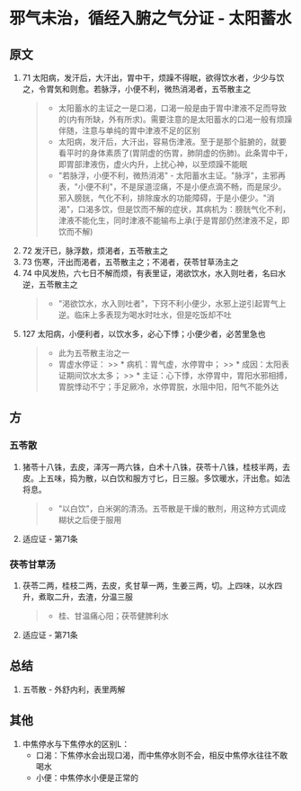 # 邪气未治，循经入腑之气分证 - 太阳蓄水
## 原文
1. 71 太阳病，发汗后，大汗出，胃中干，烦躁不得眠，欲得饮水者，少少与饮之，令胃気和则愈。若脉浮，小便不利，微热消渇者，五苓散主之
    > * 太阳蓄水的主证之一是口渴，口渴一般是由于胃中津液不足而导致的(内有所缺，外有所求)。需要注意的是太阳蓄水的口渴一般有烦躁伴随，注意与单纯的胃中津液不足的区别
    > * 太阳病，发汗后，大汗出，容易伤津液。至于是那个脏腑的，就要看平时的身体素质了(胃阴虚的伤胃，肺阴虚的伤肺)。此条胃中干，即胃部津液伤，虚火内升，上扰心神，以至烦躁不能眠
    > * "若脉浮，小便不利，微热消渇" - 太阳蓄水主证。"脉浮"，主邪再表，"小便不利"，不是尿道涩痛，不是小便点滴不畅，而是尿少。邪入膀胱，气化不利，排除废水的功能障碍，于是小便少。"消渴"，口渴多饮，但是饮而不解的症状，其病机为：膀胱气化不利，津液不能化生，同时津液不能输布上承(于是胃部仍然津液不足，即饮而不解)
2. 72 发汗已，脉浮数，烦渇者，五苓散主之
3. 73 伤寒，汗出而渇者，五苓散主之；不渇者，茯苓甘草汤主之
4. 74 中风发热，六七日不解而烦，有表里证，渇欲饮水，水入则吐者，名曰水逆，五苓散主之
    > * "渇欲饮水，水入则吐者"，下窍不利小便少，水邪上逆引起胃气上逆。临床上多表现为喝水时吐水，但是吃饭却不吐
5. 127 太阳病，小便利者，以饮水多，必心下悸；小便少者，必苦里急也
    > * 此为五苓散主治之一
    > * 胃虚水停证：
        >> * 病机：胃气虚，水停胃中；
        >> * 成因：太阳表证期间饮水太多；
        >> * 主证：心下悸，水停胃中，胃阳水邪相搏，胃脘悸动不宁；手足厥冷，水停胃脘，水阻中阳，阳气不能外达

## 方
### 五苓散
1. 猪苓十八铢，去皮，泽泻一两六铢，白术十八铢，茯苓十八铢，桂枝半两，去皮。上五味，捣为散，以白饮和服方寸匕，日三服。多饮暖水，汗出愈。如法将息。
    > * "以白饮"，白米粥的清汤。五苓散是干燥的散剂，用这种方式调成糊状之后便于服用
2. 适应证 - 第71条

### 茯苓甘草汤
1. 茯苓二两，桂枝二两，去皮，炙甘草一两，生姜三两，切。上四味，以水四升，煮取二升，去渣，分温三服
    > * 桂、甘温痛心阳；茯苓健脾利水
2. 适应证 - 第71条


## 总结
1. 五苓散 - 外舒内利，表里两解

## 其他
1. 中焦停水与下焦停水的区别L：
    * 口渴：下焦停水会出现口渴，而中焦停水则不会，相反中焦停水往往不敢喝水
    * 小便：中焦停水小便是正常的